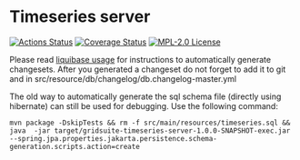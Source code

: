 # Timeseries server

[![Actions Status](https://github.com/gridsuite/Timeseries-server/actions/workflows/build.yml/badge.svg?branch=main)](https://github.com/gridsuite/Timeseries-server/actions)
[![Coverage Status](https://sonarcloud.io/api/project_badges/measure?project=org.gridsuite%3ATimeseries-server&metric=coverage)](https://sonarcloud.io/component_measures?id=org.gridsuite%3ATimeseries-server&metric=coverage)
[![MPL-2.0 License](https://img.shields.io/badge/license-MPL_2.0-blue.svg)](https://www.mozilla.org/en-US/MPL/2.0/)

Please read [liquibase usage](https://github.com/powsybl/powsybl-parent/#liquibase-usage) for instructions to automatically generate changesets. 
After you generated a changeset do not forget to add it to git and in src/resource/db/changelog/db.changelog-master.yml

The old way to automatically generate the sql schema file (directly using hibernate) can still be used for debugging. Use the following command:
```
mvn package -DskipTests && rm -f src/main/resources/timeseries.sql && java  -jar target/gridsuite-timeseries-server-1.0.0-SNAPSHOT-exec.jar --spring.jpa.properties.jakarta.persistence.schema-generation.scripts.action=create 
```
